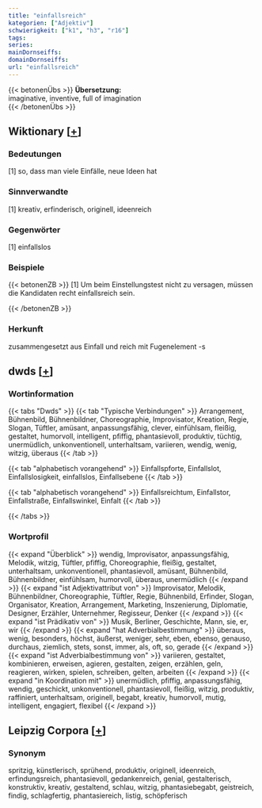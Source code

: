 ```yaml
---
title: "einfallsreich"
kategorien: ["Adjektiv"]
schwierigkeit: ["k1", "h3", "r16"]
tags:
series:
mainDornseiffs:
domainDornseiffs:
url: "einfallsreich"
---
```


{{< betonenÜbs >}}
**Übersetzung:**  
imaginative, inventive, full of imagination  
{{< /betonenÜbs >}}

## Wiktionary [[+](https://de.wiktionary.org/wiki/einfallsreich)]

### Bedeutungen
[1] so, dass man viele Einfälle, neue Ideen hat  

### Sinnverwandte
[1] kreativ, erfinderisch, originell, ideenreich  

### Gegenwörter
[1] einfallslos  

### Beispiele
{{< betonenZB >}}
[1] Um beim Einstellungstest nicht zu versagen, müssen die Kandidaten recht einfallsreich sein.  

{{< /betonenZB >}}
### Herkunft
zusammengesetzt aus Einfall und reich mit Fugenelement -s  



## dwds [[+](https://www.dwds.de/wb/einfallsreich)]

### Wortinformation
{{< tabs "Dwds" >}}
{{< tab "Typische Verbindungen" >}}
Arrangement, Bühnenbild, Bühnenbildner, Choreographie, Improvisator, Kreation, Regie, Slogan, Tüftler, amüsant, anpassungsfähig, clever, einfühlsam, fleißig, gestaltet, humorvoll, intelligent, pfiffig, phantasievoll, produktiv, tüchtig, unermüdlich, unkonventionell, unterhaltsam, variieren, wendig, wenig, witzig, überaus
{{< /tab >}}

{{< tab "alphabetisch vorangehend" >}}
Einfallspforte, Einfallslot, Einfallslosigkeit, einfallslos, Einfallsebene
{{< /tab >}}

{{< tab "alphabetisch vorangehend" >}}
Einfallsreichtum, Einfallstor, Einfallstraße, Einfallswinkel, Einfalt
{{< /tab >}}

{{< /tabs >}}

### Wortprofil
{{< expand "Überblick" >}} wendig, Improvisator, anpassungsfähig, Melodik, witzig, Tüftler, pfiffig, Choreographie, fleißig, gestaltet, unterhaltsam, unkonventionell, phantasievoll, amüsant, Bühnenbild, Bühnenbildner, einfühlsam, humorvoll, überaus, unermüdlich {{< /expand >}}
{{< expand "ist Adjektivattribut von" >}} Improvisator, Melodik, Bühnenbildner, Choreographie, Tüftler, Regie, Bühnenbild, Erfinder, Slogan, Organisator, Kreation, Arrangement, Marketing, Inszenierung, Diplomatie, Designer, Erzähler, Unternehmer, Regisseur, Denker {{< /expand >}}
{{< expand "ist Prädikativ von" >}} Musik, Berliner, Geschichte, Mann, sie, er, wir {{< /expand >}}
{{< expand "hat Adverbialbestimmung" >}} überaus, wenig, besonders, höchst, äußerst, weniger, sehr, eben, ebenso, genauso, durchaus, ziemlich, stets, sonst, immer, als, oft, so, gerade {{< /expand >}}
{{< expand "ist Adverbialbestimmung von" >}} variieren, gestaltet, kombinieren, erweisen, agieren, gestalten, zeigen, erzählen, geln, reagieren, wirken, spielen, schreiben, gelten, arbeiten {{< /expand >}}
{{< expand "in Koordination mit" >}} unermüdlich, pfiffig, anpassungsfähig, wendig, geschickt, unkonventionell, phantasievoll, fleißig, witzig, produktiv, raffiniert, unterhaltsam, originell, begabt, kreativ, humorvoll, mutig, intelligent, engagiert, flexibel {{< /expand >}}

## Leipzig Corpora [[+](https://corpora.uni-leipzig.de/en/res?word=einfallsreich&corpusId=deu_newscrawl-public_2018)]


### Synonym
spritzig, künstlerisch, sprühend, produktiv, originell, ideenreich, erfindungsreich, phantasievoll, gedankenreich, genial, gestalterisch, konstruktiv, kreativ, gestaltend, schlau, witzig, phantasiebegabt, geistreich, findig, schlagfertig, phantasiereich, listig, schöpferisch

